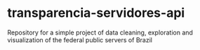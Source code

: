 # transparencia-servidores-api
Repository for a simple project of data cleaning, exploration and visualization of the federal public servers of Brazil
